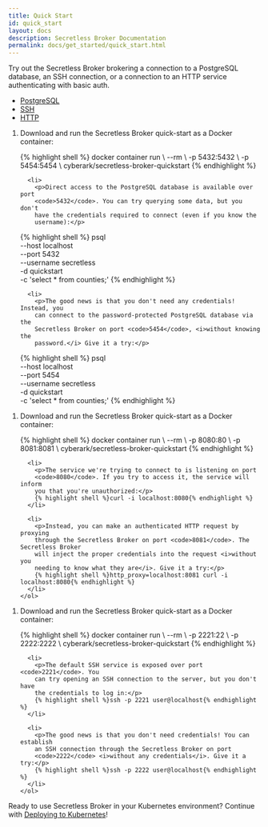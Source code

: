 ```yaml
---
title: Quick Start
id: quick_start
layout: docs
description: Secretless Broker Documentation
permalink: docs/get_started/quick_start.html
---
```


Try out the Secretless Broker brokering a connection to a PostgreSQL database, an SSH connection,
or a connection to an HTTP service authenticating with basic auth.

<div id="quick-start-tabs">
  <ul>
    <li><a href="#tabs-demo-pg">PostgreSQL</a></li>
    <li><a href="#tabs-demo-ssh">SSH</a></li>
    <li><a href="#tabs-demo-http">HTTP</a></li>
  </ul>

  <div id="tabs-demo-pg">
    <ol>
      <li>
        <p>Download and run the Secretless Broker quick-start as a Docker container:</p>    
{% highlight shell %}
docker container run \
  --rm \
  -p 5432:5432 \
  -p 5454:5454 \
  cyberark/secretless-broker-quickstart
  {% endhighlight %}
      </li>

      <li>
        <p>Direct access to the PostgreSQL database is available over port
        <code>5432</code>. You can try querying some data, but you don't
        have the credentials required to connect (even if you know the
        username):</p>
{% highlight shell %}
psql \
  --host localhost \
  --port 5432 \
  --username secretless \
  -d quickstart \
  -c 'select * from counties;'
  {% endhighlight %}
      </li>

      <li>
        <p>The good news is that you don't need any credentials! Instead, you
        can connect to the password-protected PostgreSQL database via the
        Secretless Broker on port <code>5454</code>, <i>without knowing the
        password.</i> Give it a try:</p>
{% highlight shell %}
psql \
  --host localhost \
  --port 5454 \
  --username secretless \
  -d quickstart \
  -c 'select * from counties;'
  {% endhighlight %}
      </li>
    </ol>
  </div>

  <div id="tabs-demo-http">
    <ol>
      <li>
        <p>Download and run the Secretless Broker quick-start as a Docker container:</p>
{% highlight shell %}
docker container run \
  --rm \
  -p 8080:80 \
  -p 8081:8081 \
  cyberark/secretless-broker-quickstart
  {% endhighlight %}
      </li>

      <li>
        <p>The service we're trying to connect to is listening on port
        <code>8080</code>. If you try to access it, the service will inform
        you that you're unauthorized:</p>
        {% highlight shell %}curl -i localhost:8080{% endhighlight %}
      </li>

      <li>
        <p>Instead, you can make an authenticated HTTP request by proxying
        through the Secretless Broker on port <code>8081</code>. The Secretless Broker
        will inject the proper credentials into the request <i>without you
        needing to know what they are</i>. Give it a try:</p>
        {% highlight shell %}http_proxy=localhost:8081 curl -i localhost:8080{% endhighlight %}
      </li>
    </ol>
  </div>

  <div id="tabs-demo-ssh">
    <ol>
      <li>
        <p>Download and run the Secretless Broker quick-start as a Docker container:</p>
{% highlight shell %}
docker container run \
  --rm \
  -p 2221:22 \
  -p 2222:2222 \
  cyberark/secretless-broker-quickstart
  {% endhighlight %}
      </li>

      <li>
        <p>The default SSH service is exposed over port <code>2221</code>. You
        can try opening an SSH connection to the server, but you don't have
        the credentials to log in:</p>
        {% highlight shell %}ssh -p 2221 user@localhost{% endhighlight %}
      </li>

      <li>
        <p>The good news is that you don't need credentials! You can establish
        an SSH connection through the Secretless Broker on port
        <code>2222</code> <i>without any credentials</i>. Give it a try:</p>
        {% highlight shell %}ssh -p 2222 user@localhost{% endhighlight %}
      </li>
    </ol>
  </div>
</div>

<div>
  Ready to use Secretless Broker in your Kubernetes environment? Continue with <a href="deploy_to_kubernetes.html">Deploying to Kubernetes</a>!
</div>

<script>
  $( function() {
    $( "#quick-start-tabs" ).tabs();
  } );
</script>
